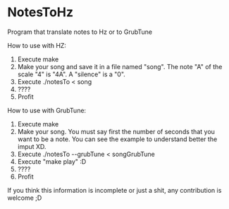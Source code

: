 NotesToHz
=========

Program that translate notes to Hz or to GrubTune

How to use with HZ:

1. Execute make
2. Make your song and save it in a file named "song". The note "A" of the scale "4" is "4A". A "silence" is a "0".
3. Execute ./notesTo < song
4. ????
5. Profit

How to use with GrubTune:

1. Execute make
2. Make your song. You must say first the number of seconds that you want to be a note. You can see the example to understand better the imput XD.
3. Execute ./notesTo --grubTune < songGrubTune
4. Execute "make play" :D
5. ????
6. Profit

If you think this information is incomplete or just a shit, any contribution is welcome ;D
